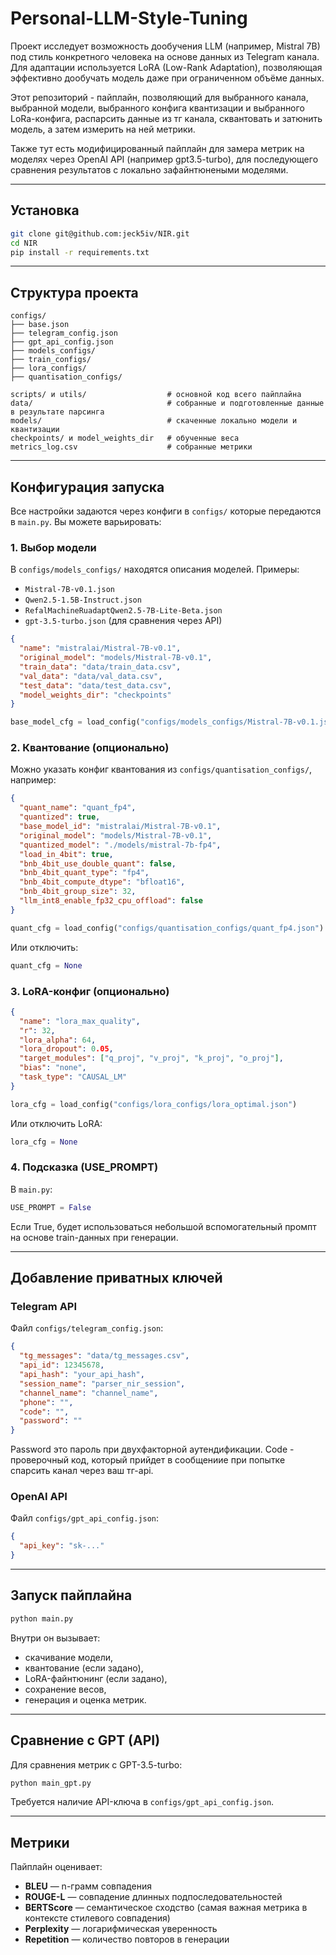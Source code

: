 
# Personal-LLM-Style-Tuning

Проект исследует возможность дообучения LLM (например, Mistral 7B) под стиль конкретного человека на основе данных из Telegram канала. Для адаптации используется LoRA (Low-Rank Adaptation), позволяющая эффективно дообучать модель даже при ограниченном объёме данных.

Этот репозиторий - пайплайн, позволяющий для выбранного канала, выбранной модели, выбранного конфига квантизации и выбранного LoRa-конфига,
распарсить данные из тг канала, сквантовать и затюнить модель, а затем измерить на ней метрики.

Также тут есть модифицированный пайплайн для замера метрик на моделях через OpenAI API (например gpt3.5-turbo), для последующего сравнения результатов с локально зафайнтюнеными моделями.

---

## Установка

```bash
git clone git@github.com:jeck5iv/NIR.git
cd NIR
pip install -r requirements.txt
````

---

## Структура проекта

```
configs/
├── base.json
├── telegram_config.json
├── gpt_api_config.json
├── models_configs/
├── train_configs/
├── lora_configs/
├── quantisation_configs/

scripts/ и utils/                  # основной код всего пайплайна
data/                              # собранные и подготовленные данные в результате парсинга
models/                            # скаченные локально модели и квантизации
checkpoints/ и model_weights_dir   # обученные веса
metrics_log.csv                    # собранные метрики
```

---

## Конфигурация запуска

Все настройки задаются через конфиги в `configs/` которые передаются в `main.py`. Вы можете варьировать:

### 1. Выбор модели

В `configs/models_configs/` находятся описания моделей. Примеры:

* `Mistral-7B-v0.1.json`
* `Qwen2.5-1.5B-Instruct.json`
* `RefalMachineRuadaptQwen2.5-7B-Lite-Beta.json`
* `gpt-3.5-turbo.json` (для сравнения через API)

```json
{
  "name": "mistralai/Mistral-7B-v0.1",
  "original_model": "models/Mistral-7B-v0.1",
  "train_data": "data/train_data.csv",
  "val_data": "data/val_data.csv",
  "test_data": "data/test_data.csv",
  "model_weights_dir": "checkpoints"
}
```
```python
base_model_cfg = load_config("configs/models_configs/Mistral-7B-v0.1.json")
```

### 2. Квантование (опционально)

Можно указать конфиг квантования из `configs/quantisation_configs/`, например:

```json
{
  "quant_name": "quant_fp4",
  "quantized": true,
  "base_model_id": "mistralai/Mistral-7B-v0.1",
  "original_model": "models/Mistral-7B-v0.1",
  "quantized_model": "./models/mistral-7b-fp4",
  "load_in_4bit": true,
  "bnb_4bit_use_double_quant": false,
  "bnb_4bit_quant_type": "fp4",
  "bnb_4bit_compute_dtype": "bfloat16",
  "bnb_4bit_group_size": 32,
  "llm_int8_enable_fp32_cpu_offload": false
}
```

```python
quant_cfg = load_config("configs/quantisation_configs/quant_fp4.json")
```

Или отключить:

```python
quant_cfg = None
```

### 3. LoRA-конфиг (опционально)

```json
{
  "name": "lora_max_quality",
  "r": 32,
  "lora_alpha": 64,
  "lora_dropout": 0.05,
  "target_modules": ["q_proj", "v_proj", "k_proj", "o_proj"],
  "bias": "none",
  "task_type": "CAUSAL_LM"
}

```

```python
lora_cfg = load_config("configs/lora_configs/lora_optimal.json")
```

Или отключить LoRA:

```python
lora_cfg = None
```

### 4. Подсказка (USE\_PROMPT)

В `main.py`:

```python
USE_PROMPT = False
```

Если True, будет использоваться небольшой вспомогательный промпт на основе train-данных при генерации.

---

## Добавление приватных ключей

### Telegram API

Файл `configs/telegram_config.json`:

```json
{
  "tg_messages": "data/tg_messages.csv",
  "api_id": 12345678,
  "api_hash": "your_api_hash",
  "session_name": "parser_nir_session",
  "channel_name": "channel_name",
  "phone": "",
  "code": "",
  "password": ""
}
```

Password это пароль при двухфакторной аутендификации. Code - проверочный код, который прийдет в сообщениие при попытке спарсить канал через ваш тг-api.

### OpenAI API

Файл `configs/gpt_api_config.json`:

```json
{
  "api_key": "sk-..."
}
```

---

## Запуск пайплайна

```bash
python main.py
```

Внутри он вызывает:

* скачивание модели,
* квантование (если задано),
* LoRA-файнтюнинг (если задано),
* сохранение весов,
* генерация и оценка метрик.

---

## Сравнение с GPT (API)

Для сравнения метрик с GPT-3.5-turbo:

```bash
python main_gpt.py
```

Требуется наличие API-ключа в `configs/gpt_api_config.json`.

---

## Метрики

Пайплайн оценивает:

* **BLEU** — n-грамм совпадения
* **ROUGE-L** — совпадение длинных подпоследовательностей
* **BERTScore** — семантическое сходство (самая важная метрика в контексте стилевого совпадения)
* **Perplexity** — логарифмическая уверенность
* **Repetition** — количество повторов в генерации



